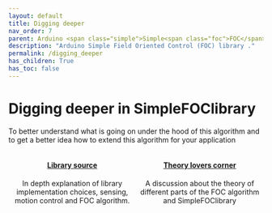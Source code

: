```yaml
---
layout: default
title: Digging deeper
nav_order: 7
parent: Arduino <span class="simple">Simple<span class="foc">FOC</span>library</span>
description: "Arduino Simple Field Oriented Control (FOC) library ."
permalink: /digging_deeper
has_children: True
has_toc: false
---
```


# Digging deeper in <span class="simple">Simple<span class="foc">FOC</span>library</span>

To better understand what is going on under the hood of this algorithm and to get a better idea how to extend this algorithm for your application 
<div style="width:100%; display:flex">
    <div style="width:50%;text-align:center;" class="">
        <a href="source_code">
            <i class="fa fa-4x fa-code"></i>
            <h4 style="color:inherit">Library source</h4>
        </a>
        <p> In depth explanation of library implementation choices, sensing, motion control and FOC algorithm. </p>
    </div>
    <div style="width:50%;text-align:center;" class="">
        <a href="theory_corner">
            <i class="fa fa-4x fa-graduation-cap"></i>
            <h4 style="color:inherit">Theory lovers corner</h4>
        </a>
        <p> A discussion about the theory of different parts of the FOC algorithm and <span class="simple">Simple<span class="foc">FOC</span>library</span> </p>
    </div>
</div>


